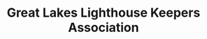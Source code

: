---
layout: repo
title: "Great Lakes Lighthouse Keepers Association"
id: 4108
permalink: repos/4108/
---